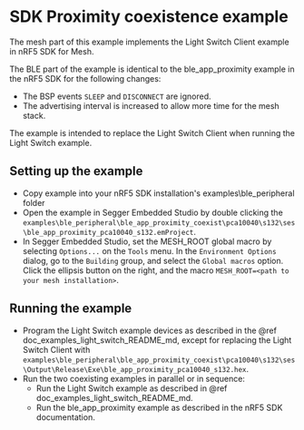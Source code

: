 # SDK Proximity coexistence example

The mesh part of this example implements the Light Switch Client example in nRF5 SDK for Mesh.

The BLE part of the example is identical to the ble_app_proximity example in the nRF5 SDK for the following changes:
- The BSP events `SLEEP` and `DISCONNECT` are ignored.
- The advertising interval is increased to allow more time for the mesh stack.

The example is intended to replace the Light Switch Client when running the Light Switch example.

## Setting up the example

- Copy example into your nRF5 SDK installation's examples\ble_peripheral folder
- Open the example in Segger Embedded Studio by double clicking the `examples\ble_peripheral\ble_app_proximity_coexist\pca10040\s132\ses\ble_app_proximity_pca10040_s132.emProject`.
- In Segger Embedded Studio, set the MESH_ROOT global macro by selecting `Options...` on the `Tools` menu. In the `Environment Options` dialog, go to the `Building` group, and select the `Global macros` option. Click the ellipsis button on the right, and the macro `MESH_ROOT=<path to your mesh installation>`.

## Running the example

- Program the Light Switch example devices as described in the @ref doc_examples_light_switch_README_md, except for replacing the Light Switch Client with `examples\ble_peripheral\ble_app_proximity_coexist\pca10040\s132\ses\Output\Release\Exe\ble_app_proximity_pca10040_s132.hex`.
- Run the two coexisting examples in parallel or in sequence:
    - Run the Light Switch example as described in @ref doc_examples_light_switch_README_md.
    - Run the ble_app_proximity example as described in the nRF5 SDK documentation.